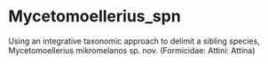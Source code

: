 # Mycetomoellerius_spn
Using an integrative taxonomic approach to delimit a sibling species, Mycetomoellerius mikromelanos sp. nov. (Formicidae: Attini: Attina)
